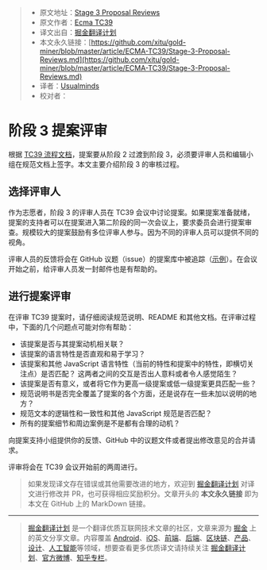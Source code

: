 > * 原文地址：[Stage 3 Proposal Reviews](https://github.com/tc39/how-we-work/blob/master/stage-3-review.md)
> * 原文作者：[Ecma TC39](https://github.com/tc39/how-we-work)
> * 译文出自：[掘金翻译计划](https://github.com/xitu/gold-miner)
> * 本文永久链接：[https://github.com/xitu/gold-miner/blob/master/article/ECMA-TC39/Stage-3-Proposal-Reviews.md](https://github.com/xitu/gold-miner/blob/master/article/ECMA-TC39/Stage-3-Proposal-Reviews.md)
> * 译者：[Usualminds](https://github.com/Usualminds)
> * 校对者：

# 阶段 3 提案评审

根据 [TC39 流程文档](https://tc39.es/process-document)，提案要从阶段 2 过渡到阶段 3，必须要评审人员和编辑小组在规范文档上签字。本文主要介绍阶段 3 的审核过程。

## 选择评审人

作为志愿者，阶段 3 的评审人员在 TC39 会议中讨论提案。如果提案准备就绪，提案的支持者可以在提案进入第二阶段的同一次会议上，要求委员会进行提案审查。规模较大的提案鼓励有多位评审人参与。因为不同的评审人员可以提供不同的视角。

评审人员的反馈将会在 GitHub 议题（issue）的提案库中被追踪（[示例](https://github.com/tc39/proposal-regexp-unicode-property-escapes/issues/3)）。在会议开始之前，给评审人员发一封邮件也是有帮助的。 
 
## 进行提案评审

在评审 TC39 提案时，请仔细阅读规范说明、README 和其他文档。在评审过程中，下面的几个问题点可能对你有帮助：

- 该提案是否与其提案动机相关联？
- 该提案的语言特性是否直观和易于学习？
- 该提案和其他 JavaScript 语言特性（当前的特性和提案中的特性，即横切关注点）是否匹配？ 这两者之间的交互是否出人意料或者令人感觉陌生？
- 该提案是否有意义，或者将它作为更高一级提案或低一级提案更具匹配一些？
- 规范说明书是否完全覆盖了提案的各个方面，还是说存在一些未加以说明的地方？
- 规范文本的逻辑性和一致性和其他 JavaScript 规范是否匹配？
- 所有的提案细节和周边案例是不是都有合理的动机？

向提案支持小组提供你的反馈、GitHub 中的议题文件或者提出修改意见的合并请求。

评审将会在 TC39 会议开始前的两周进行。

> 如果发现译文存在错误或其他需要改进的地方，欢迎到 [掘金翻译计划](https://github.com/xitu/gold-miner) 对译文进行修改并 PR，也可获得相应奖励积分。文章开头的 **本文永久链接** 即为本文在 GitHub 上的 MarkDown 链接。
---
> [掘金翻译计划](https://github.com/xitu/gold-miner) 是一个翻译优质互联网技术文章的社区，文章来源为 [掘金](https://juejin.im) 上的英文分享文章。内容覆盖 [Android](https://github.com/xitu/gold-miner#android)、[iOS](https://github.com/xitu/gold-miner#ios)、[前端](https://github.com/xitu/gold-miner#前端)、[后端](https://github.com/xitu/gold-miner#后端)、[区块链](https://github.com/xitu/gold-miner#区块链)、[产品](https://github.com/xitu/gold-miner#产品)、[设计](https://github.com/xitu/gold-miner#设计)、[人工智能](https://github.com/xitu/gold-miner#人工智能)等领域，想要查看更多优质译文请持续关注 [掘金翻译计划](https://github.com/xitu/gold-miner)、[官方微博](http://weibo.com/juejinfanyi)、[知乎专栏](https://zhuanlan.zhihu.com/juejinfanyi)。